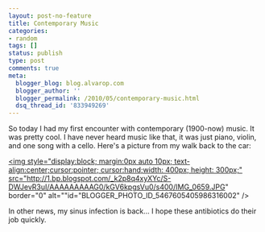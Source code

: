 ```yaml
---
layout: post-no-feature
title: Contemporary Music
categories:
- random
tags: []
status: publish
type: post
comments: true
meta:
  blogger_blog: blog.alvarop.com
  blogger_author: ''
  blogger_permalink: /2010/05/contemporary-music.html
  dsq_thread_id: '833949269'
---
```

So today I had my first encounter with contemporary (1900-now) music. It was pretty cool. I have never heard music like that, it was just piano, violin, and one song with a cello. Here's a picture from my walk back to the car:

<a onblur="try {parent.deselectBloggerImageGracefully();} catch(e) {}" href="/images/blgr/IMG_0659.JPG"><img style="display:block; margin:0px auto 10px; text-align:center;cursor:pointer; cursor:hand;width: 400px; height: 300px;" src="http://1.bp.blogspot.com/_k2p8q4xyXYc/S-DWJevR3uI/AAAAAAAAAG0/kGV6kpgsVu0/s400/IMG_0659.JPG" border="0" alt=""id="BLOGGER_PHOTO_ID_5467605405986316002" /></a>

In other news, my sinus infection is back... I hope these antibiotics do their job quickly.
